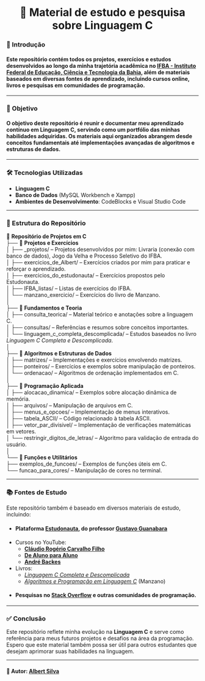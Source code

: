 <h1 align="center">🚀 Material de estudo e pesquisa sobre Linguagem C</h1>

### 📌 Introdução
#### Este repositório contém todos os projetos, exercícios e estudos desenvolvidos ao longo da minha trajetória acadêmica no **[IFBA - Instituto Federal de Educação, Ciência e Tecnologia da Bahia](https://portal.ifba.edu.br/santoantonio)**, além de materiais baseados em diversas fontes de aprendizado, incluindo cursos online, livros e pesquisas em comunidades de programação.

---

### 🎯 Objetivo
#### O objetivo deste repositório é reunir e documentar meu aprendizado contínuo em **Linguagem C**, servindo como um **portfólio** das minhas habilidades adquiridas. Os materiais aqui organizados abrangem desde conceitos fundamentais até implementações avançadas de algoritmos e estruturas de dados.

---

### 🛠️ Tecnologias Utilizadas
- **Linguagem C**
- **Banco de Dados** (MySQL Workbench e Xampp)
- **Ambientes de Desenvolvimento**: CodeBlocks e Visual Studio Code

---

### 📂 Estrutura do Repositório

📂 **Repositório de Projetos em C**  
├── 🔹 **Projetos e Exercícios**  
│   ├── _projetos/ – Projetos desenvolvidos por mim: Livraria (conexão com banco de dados), Jogo da Velha e Processo Seletivo do IFBA.  
│   ├── exercicios_de_Albert/ – Exercícios criados por mim para praticar e reforçar o aprendizado.  
│   ├── exercicios_do_estudonauta/ – Exercícios propostos pelo Estudonauta.  
│   ├── IFBA_listas/ – Listas de exercícios do IFBA.  
│   └── manzano_exercicio/ – Exercícios do livro de Manzano.  
│  
├── 🔹 **Fundamentos e Teoria**  
│   ├── consulta_teorica/ – Material teórico e anotações sobre a linguagem C.  
│   ├── consultas/ – Referências e resumos sobre conceitos importantes.  
│   └── linguagem_c_completa_descomplicada/ – Estudos baseados no livro _Linguagem C Completa e Descomplicada_.  
│  
├── 🔹 **Algoritmos e Estruturas de Dados**  
│   ├── matrizes/ – Implementações e exercícios envolvendo matrizes.  
│   ├── ponteiros/ – Exercícios e exemplos sobre manipulação de ponteiros.  
│   └── ordenacao/ – Algoritmos de ordenação implementados em C.  
│  
├── 🔹 **Programação Aplicada**  
│   ├── alocacao_dinamica/ – Exemplos sobre alocação dinâmica de memória.  
│   ├── arquivos/ – Manipulação de arquivos em C.  
│   ├── menus_e_opcoes/ – Implementação de menus interativos.  
│   ├── tabela_ASCII/ – Código relacionado à tabela ASCII.  
│   ├── vetor_par_divisivel/ – Implementação de verificações matemáticas em vetores.  
│   └── restringir_digitos_de_letras/ – Algoritmo para validação de entrada do usuário.  
│  
└── 🔹 **Funções e Utilitários**  
    ├── exemplos_de_funcoes/ – Exemplos de funções úteis em C.  
    └── funcao_para_cores/ – Manipulação de cores no terminal.

---

### 📚 Fontes de Estudo
Este repositório também é baseado em diversos materiais de estudo, incluindo:
- #### **Plataforma [Estudonauta](https://www.estudonauta.com/)**, do professor **[Gustavo Guanabara](https://www.linkedin.com/in/guanabara/?originalSubdomain=br)**
- Cursos no YouTube:
  - **[Cláudio Rogério Carvalho Filho](https://www.youtube.com/playlist?list=PLesCEcYj003SwVdufCQM5FIbrOd0GG1M4)**
  - **[De Aluno para Aluno](https://www.youtube.com/channel/UCyw2sRlaDSYLiM07oZfL7BQ/videos)**
  - **[André Backes](https://www.youtube.com/channel/UCUc6UwvpQfOLDE7e52-OCMw/videos)**
- Livros:
  - [_Linguagem C Completa e Descomplicada_](https://www.kufunda.net/publicdocs/Linguagem%20C.%20Completa%20E%20Descomplicada%20(Andr%C3%A9%20Backes%20).pdf)
  - [_Algoritmos e Programação em Linguagem C_](https://fateczlads.wordpress.com/wp-content/uploads/2014/01/algoritmos-manzano.pdf) (Manzano)
- #### Pesquisas no **[Stack Overflow](https://pt.stackoverflow.com/search?q=linguagem+c)** e outras comunidades de programação.

---

### ✅ Conclusão
Este repositório reflete minha evolução na **Linguagem C** e serve como referência para meus futuros projetos e desafios na área da programação. Espero que este material também possa ser útil para outros estudantes que desejam aprimorar suas habilidades na linguagem.

---
#### 👤 **Autor:** [Albert Silva](https://www.linkedin.com/in/albert-backend-java-spring-boot/)
